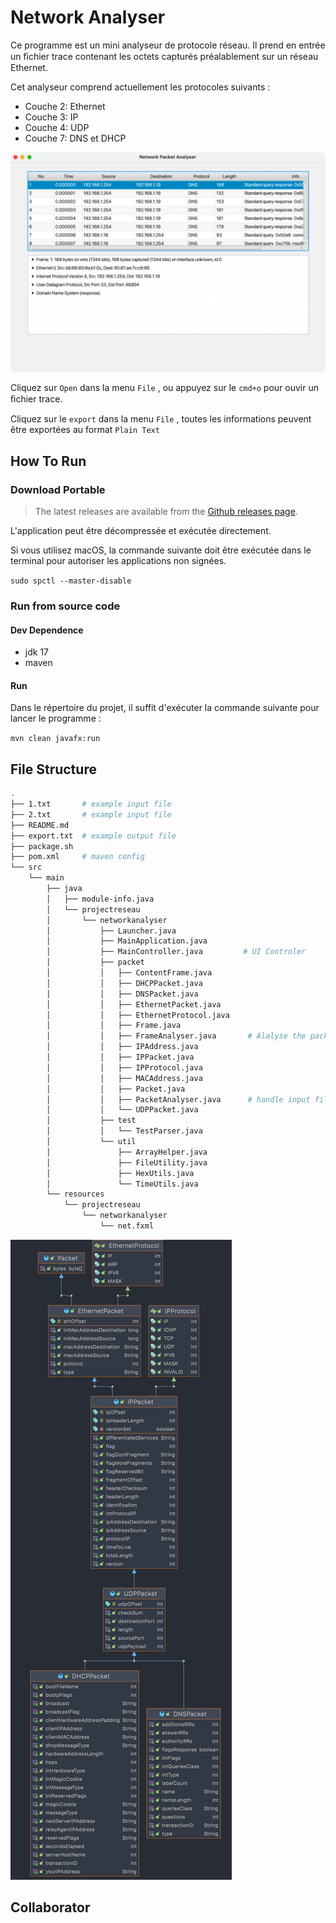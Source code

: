 # Network Analyser
Ce programme est un mini analyseur de protocole réseau. Il prend en entrée un ﬁchier trace contenant les octets capturés préalablement sur un réseau Ethernet.

Cet analyseur comprend actuellement les protocoles suivants :

- Couche 2: Ethernet
- Couche 3: IP
- Couche 4: UDP
- Couche 7: DNS et DHCP
                                    

![iShot2021-12-04 16.58.47](https://raw.githubusercontent.com/zhenyuefu/picbed/master/202112041659510.png)



Cliquez sur `Open` dans la menu `File` , ou appuyez sur le `cmd+o` pour ouvir un ﬁchier trace.

Cliquez sur le `export` dans la menu `File` , toutes les informations peuvent être exportées au format `Plain Text`

## How To Run

### Download Portable

> The latest releases are available from the [Github releases page](https://github.com/zhenyuefu/NetworkAnalyser/releases).

L'application peut être décompressée et exécutée directement.

Si vous utilisez macOS, la commande suivante doit être exécutée dans le terminal pour autoriser les applications non signées.

`sudo spctl --master-disable`



### Run from source code

#### Dev Dependence

- jdk 17
- maven

#### Run 

Dans le répertoire du projet, il suffit d'exécuter la commande suivante pour lancer le programme : 

`mvn clean javafx:run`



## File Structure

```bash
.
├── 1.txt       # example input file
├── 2.txt       # example input file
├── README.md
├── export.txt  # example output file
├── package.sh
├── pom.xml     # maven config
└── src
    └── main
        ├── java
        │   ├── module-info.java
        │   └── projectreseau
        │       └── networkanalyser
        │           ├── Launcher.java
        │           ├── MainApplication.java
        │           ├── MainController.java         # UI Controler
        │           ├── packet
        │           │   ├── ContentFrame.java
        │           │   ├── DHCPPacket.java
        │           │   ├── DNSPacket.java
        │           │   ├── EthernetPacket.java
        │           │   ├── EthernetProtocol.java
        │           │   ├── Frame.java
        │           │   ├── FrameAnalyser.java       # Alalyse the packet and show on gui
        │           │   ├── IPAddress.java
        │           │   ├── IPPacket.java
        │           │   ├── IPProtocol.java
        │           │   ├── MACAddress.java
        │           │   ├── Packet.java
        │           │   ├── PacketAnalyser.java      # handle input file to packets
        │           │   └── UDPPacket.java
        │           ├── test
        │           │   └── TestParser.java
        │           └── util
        │               ├── ArrayHelper.java
        │               ├── FileUtility.java
        │               ├── HexUtils.java
        │               └── TimeUtils.java
        └── resources
            └── projectreseau
                └── networkanalyser
                    └── net.fxml

```

![image-20211204204448499](https://raw.githubusercontent.com/zhenyuefu/picbed/master/202112042044548.png)

## Collaborator

<a href = "https://github.com/Tanu-N-Prabhu/Python/graphs/contributors">
  <img src = "https://contrib.rocks/image?repo=zhenyuefu/NetworkAnalyser" alt=""/>
</a>

